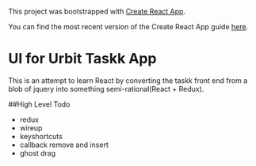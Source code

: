 This project was bootstrapped with [Create React App](https://github.com/facebookincubator/create-react-app).

You can find the most recent version of the Create React App guide [here](https://github.com/facebookincubator/create-react-app/blob/master/packages/react-scripts/template/README.md).


# UI for Urbit Taskk App

This is an attempt to learn React by converting the taskk 
front end from a blob of jquery into something semi-rational(React + Redux).


##High Level Todo
- redux
- wireup
- keyshortcuts
- callback remove and insert
- ghost drag
